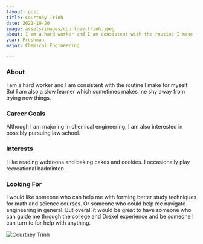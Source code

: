 ```yaml
---
layout: post
title: Courtney Trinh 
date: 2021-10-20
image: assets/images/courtney-trinh.jpeg
about: I am a hard worker and I am consistent with the routine I make for myself.  But I am also a slow learner which sometimes makes me shy away from trying new things.
year: Freshman
major: Chemical Engineering

---
```


### About

I am a hard worker and I am consistent with the routine I make for myself.  But I am also a slow learner which sometimes makes me shy away from trying new things.

### Career Goals

Although I am majoring in chemical engineering, I am also interested in possibly pursuing law school.  

### Interests

I like reading webtoons and baking cakes and cookies.  I occasionally play recreational badminton.

### Looking For

I would like someone who can help me with forming better study techniques for math and science courses.  Or someone who could help me navigate engineering in general.  But overall it would be great to have someone who can guide me through the college and Drexel experience and be someone I can turn to for help with anything.

<div class="text-center my-5">
    <img src="https://sase-drexel.github.io/mentorship-2021/assets/images/courtney-trinh.jpeg" alt="Courtney Trinh" class="rounded post-img" />
</div>
